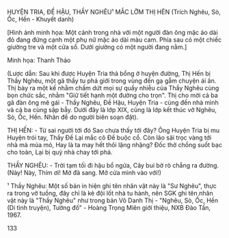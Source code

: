 HUYỆN TRIA, ĐỀ HẬU, THẦY NGHÊU¹ MẮC LỠM THỊ HÊN
(Trích Nghêu, Sò, Ốc, Hến - Khuyết danh)

[Hình ảnh minh họa: Một cảnh trong nhà với một người đàn ông mặc áo dài đỏ đang đứng cạnh một phụ nữ mặc áo dài màu cam. Phía sau có một chiếc giường tre và một cửa sổ. Dưới giường có một người đang nằm.]

Minh họa: Thanh Thảo

(Lược dẫn: Sau khi được Huyện Tria thả bổng ở huyện đường, Thị Hến bị Thầy Nghêu, một gã thầy tu phá giới trong vùng đến gạ gẫm chuyện ái ân. Thị bày ra một kế nhằm chấm dứt mọi sự quấy nhiễu của Thầy Nghêu cùng bọn chức sắc, nhằm "Giữ tiết hạnh một đường cho trọn". Thị cho mời cả ba gã đàn ông mê gái - Thầy Nghêu, Đề Hậu, Huyện Tria - cùng đến nhà mình và cả ba cùng sập bẫy. Dưới đây là lớp XIX, cũng là lớp kết thúc vở Nghêu, Sò, Ốc, Hến. Nhân đề do người biên soạn đặt).

THỊ HẾN:      - Từ sai người tới đó
                Sao chưa thấy tới đây?
                Ông Huyện Tria bị mu Huyện trói tay,
                Thầy Đề Lại mắc cô Đề buộc cổ.
                Còn lão sãi trọc vàng tới nhà mà múa mó,
                Hay là ta may hết thôi lặng nhặng?
                Đốc thờ chồng suốt bạc cho toàn,
                Lại bị quỷ nhà chay tới phá.

THẦY NGHÊU: - Trời tạm tối đi hậu bổ ngửa,
                Cây bui bờ rò chẳng ra đường.
                (Này! Này, Thím ơi! Mở đã sang. Mở cửa mình vào với!)

¹ Thầy Nghêu: Một số bản in hiện ghi tên nhân vật này là "Sư Nghêu", thực ra trong vở tuồng, đây chỉ là kẻ đội lốt nhà tu hành, nên SGK ghi tên nhân vật này là "Thầy Nghêu" như trong bản Võ Danh Thị - "Nghêu, Sò, Ốc, Hến (Di tình truyện), Tường đố" - Hoàng Trọng Miên giới thiệu, NXB Đào Tấn, 1967.

133